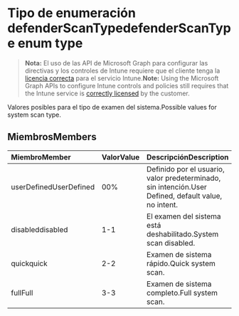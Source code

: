 # <a name="defenderscantype-enum-type"></a><span data-ttu-id="f9f5b-101">Tipo de enumeración defenderScanType</span><span class="sxs-lookup"><span data-stu-id="f9f5b-101">defenderScanType enum type</span></span>

> <span data-ttu-id="f9f5b-102">**Nota:** El uso de las API de Microsoft Graph para configurar las directivas y los controles de Intune requiere que el cliente tenga la [licencia correcta](https://go.microsoft.com/fwlink/?linkid=839381) para el servicio Intune.</span><span class="sxs-lookup"><span data-stu-id="f9f5b-102">**Note:** Using the Microsoft Graph APIs to configure Intune controls and policies still requires that the Intune service is [correctly licensed](https://go.microsoft.com/fwlink/?linkid=839381) by the customer.</span></span>

<span data-ttu-id="f9f5b-103">Valores posibles para el tipo de examen del sistema.</span><span class="sxs-lookup"><span data-stu-id="f9f5b-103">Possible values for system scan type.</span></span>
## <a name="members"></a><span data-ttu-id="f9f5b-104">Miembros</span><span class="sxs-lookup"><span data-stu-id="f9f5b-104">Members</span></span>
|<span data-ttu-id="f9f5b-105">Miembro</span><span class="sxs-lookup"><span data-stu-id="f9f5b-105">Member</span></span>|<span data-ttu-id="f9f5b-106">Valor</span><span class="sxs-lookup"><span data-stu-id="f9f5b-106">Value</span></span>|<span data-ttu-id="f9f5b-107">Descripción</span><span class="sxs-lookup"><span data-stu-id="f9f5b-107">Description</span></span>|
|:---|:---|:---|
|<span data-ttu-id="f9f5b-108">userDefined</span><span class="sxs-lookup"><span data-stu-id="f9f5b-108">UserDefined</span></span>|<span data-ttu-id="f9f5b-109">0</span><span class="sxs-lookup"><span data-stu-id="f9f5b-109">0%</span></span>|<span data-ttu-id="f9f5b-110">Definido por el usuario, valor predeterminado, sin intención.</span><span class="sxs-lookup"><span data-stu-id="f9f5b-110">User Defined, default value, no intent.</span></span>|
|<span data-ttu-id="f9f5b-111">disabled</span><span class="sxs-lookup"><span data-stu-id="f9f5b-111">disabled</span></span>|<span data-ttu-id="f9f5b-112">1</span><span class="sxs-lookup"><span data-stu-id="f9f5b-112">-1</span></span>|<span data-ttu-id="f9f5b-113">El examen del sistema está deshabilitado.</span><span class="sxs-lookup"><span data-stu-id="f9f5b-113">System scan disabled.</span></span>|
|<span data-ttu-id="f9f5b-114">quick</span><span class="sxs-lookup"><span data-stu-id="f9f5b-114">quick</span></span>|<span data-ttu-id="f9f5b-115">2</span><span class="sxs-lookup"><span data-stu-id="f9f5b-115">-2</span></span>|<span data-ttu-id="f9f5b-116">Examen de sistema rápido.</span><span class="sxs-lookup"><span data-stu-id="f9f5b-116">Quick system scan.</span></span>|
|<span data-ttu-id="f9f5b-117">full</span><span class="sxs-lookup"><span data-stu-id="f9f5b-117">Full</span></span>|<span data-ttu-id="f9f5b-118">3</span><span class="sxs-lookup"><span data-stu-id="f9f5b-118">-3</span></span>|<span data-ttu-id="f9f5b-119">Examen de sistema completo.</span><span class="sxs-lookup"><span data-stu-id="f9f5b-119">Full system scan.</span></span>|








